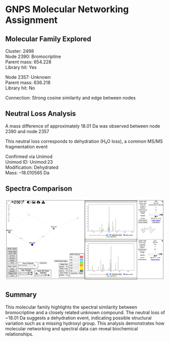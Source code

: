 # GNPS Molecular Networking Assignment

## Molecular Family Explored

Cluster: 2498  
Node 2390: Bromocriptine  
Parent mass: 654.228  
Library hit: Yes  

Node 2357: Unknown  
Parent mass: 636.218  
Library hit: No  

Connection: Strong cosine similarity and edge between nodes

## Neutral Loss Analysis

A mass difference of approximately 18.01 Da was observed between node 2390 and node 2357

This neutral loss corresponds to dehydration (H₂O loss), a common MS/MS fragmentation event

Confirmed via Unimod  
Unimod ID: Unimod:23  
Modification: Dehydrated  
Mass: –18.010565 Da

## Spectra Comparison

![Spectra Comparison](Images/comparison_2390_vs_2357.png)

## Summary

This molecular family highlights the spectral similarity between bromocriptine and a closely related unknown compound. The neutral loss of ~18.01 Da suggests a dehydration event, indicating possible structural variation such as a missing hydroxyl group. This analysis demonstrates how molecular networking and spectral data can reveal biochemical relationships.
